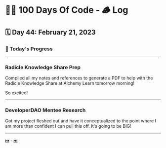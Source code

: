 # 👨‍💻 100 Days Of Code - 🪵 Log

## 🗓️ Day 44: February 21, 2023

### **🥵 Today's Progress**

***

### **Radicle Knowledge Share Prep**

Compiled all my notes and references to generate a PDF to help with the Radicle Knowledge Share at Alchemy Learn tomorrow morning!

So excited!

***

### **DeveloperDAO Mentee Research**

Got my project fleshed out and have it conceptualized to the point where I am more than confident I can pull this off. It's going to be BIG!

***

[⏮️](043.md) - [⏭️](045.md)
